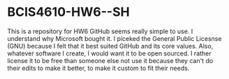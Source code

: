 # BCIS4610-HW6--SH
This is a repository for HW6
GitHub seems really simple to use. I understand why Microsoft bought it. I piceked the General Public Licesnse (GNU) because I felt that it best suited GitHub and its core values. Also, whatever software I create, I would want it to be open sourced. I rather license it to be free than someone else not use it because they can't do their edits to make it better, to make it custom to fit their needs. 
